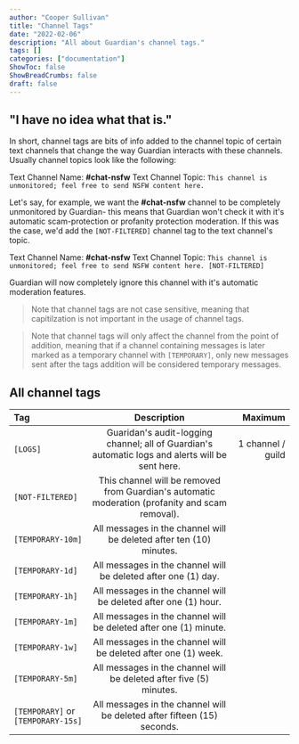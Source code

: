 ```yaml
---
author: "Cooper Sullivan"
title: "Channel Tags"
date: "2022-02-06"
description: "All about Guardian's channel tags."
tags: []
categories: ["documentation"]
ShowToc: false
ShowBreadCrumbs: false
draft: false
---
```


## "I have no idea what that is."
In short, channel tags are bits of info added to the channel topic of certain text channels that change the way
Guardian interacts with these channels. Usually channel topics look like the following:

Text Channel Name: **#chat-nsfw**
Text Channel Topic: ```This channel is unmonitored; feel free to send NSFW content here.```

Let's say, for example, we want the **#chat-nsfw** channel to be completely unmonitored by Guardian- this means
that Guardian won't check it with it's automatic scam-protection or profanity protection moderation. If this was
the case, we'd add the ``[NOT-FILTERED]`` channel tag to the text channel's topic.

Text Channel Name: **#chat-nsfw**
Text Channel Topic: ```This channel is unmonitored; feel free to send NSFW content here. [NOT-FILTERED]```

Guardian will now completely ignore this channel with it's automatic moderation features.

> Note that channel tags are not case sensitive, meaning that capitilzation is not important in the usage of channel tags.

> Note that channel tags will only affect the channel from the point of addition, meaning that if a channel containing messages
is later marked as a temporary channel with ``[TEMPORARY]``, only new messages sent after the tags addition will be considered temporary messages.

## All channel tags
| Tag | Description | Maximum |
| :- | :-: | -: |
| ``[LOGS]`` | Guaridan's audit-logging channel; all of Guardian's automatic logs and alerts will be sent here. | 1 channel / guild |
| ``[NOT-FILTERED]`` | This channel will be removed from Guardian's automatic moderation (profanity and scam removal). ||
| ``[TEMPORARY-10m]`` | All messages in the channel will be deleted after ten (10) minutes. ||
| ``[TEMPORARY-1d]`` | All messages in the channel will be deleted after one (1) day. ||
| ``[TEMPORARY-1h]`` | All messages in the channel will be deleted after one (1) hour. ||
| ``[TEMPORARY-1m]`` | All messages in the channel will be deleted after one (1) minute. ||
| ``[TEMPORARY-1w]`` | All messages in the channel will be deleted after one (1) week. ||
| ``[TEMPORARY-5m]`` | All messages in the channel will be deleted after five (5) minutes. ||
| ``[TEMPORARY]`` or ``[TEMPORARY-15s]`` | All messages in the channel will be deleted after fifteen (15) seconds. ||